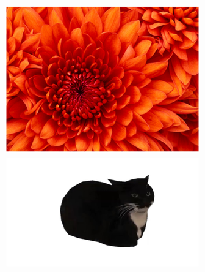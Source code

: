

![Chrysanthemum](/static/imgs/dudava/d621434f-e418-11ed-86fc-3c970e638a14.jpg)



![maxresdefault](/static/imgs/dudava/f8ec7aeb-e418-11ed-8c0d-3c970e638a14.jpg)
